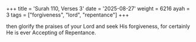 +++
title = 'Surah 110, Verses 3'
date = '2025-08-27'
weight = 6216
ayah = 3
tags = ["forgiveness", "lord", "repentance"]
+++

then glorify the praises of your Lord and seek His forgiveness, for certainly He is ever Accepting of Repentance.